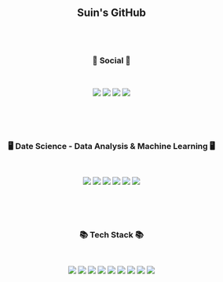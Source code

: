 
<h2 align="center">Suin's GitHub</h2>
<br>
<br>
<h3 align="center"><b>💌 Social 💌 </b></h3>
</br>
<p align="center">
<a href="mailto:suinkang.developer@gmail.com"><img src="https://img.shields.io/badge/Gmail-D14836?style=for-the-badge&logo=gmail&logoColor=white&link=mailto:suinkang.developer@gmail.com"/></a>
<a href="https://www.instagram.com/sruoinna_"><img src="https://img.shields.io/badge/Instagram-%23E4405F.svg?style=for-the-badge&logo=Instagram&logoColor=white&link=https://www.instagram.com/sruoinna_"/></a>
<a href="https://challenge-change.tistory.com/"><img src="http://img.shields.io/badge/-Tech%20blog-black?style=for-the-badge&logo=github&link=https://challenge-change.tistory.com/"></a>
<a href="https://www.linkedin.com/in/suin-kang-b72b63203/"><img src="https://img.shields.io/badge/-LinkedIn-blue?style=for-the-badge&logo=Linkedin&logoColor=white&link=https://www.linkedin.com/in/suinkang/"></a>
  
</p>
 
<br>
<br>
<br>
<h3 align="center"><b>🖥️ Date Science - Data Analysis & Machine Learning 🖥️</b></h3>
</br>
<p align="center">
<img src="https://img.shields.io/badge/numpy-%23013243.svg?style=for-the-badge&logo=numpy&logoColor=white">
<img src="https://img.shields.io/badge/pandas-%23150458.svg?style=for-the-badge&logo=pandas&logoColor=white">
<img src="https://img.shields.io/badge/scikit--learn-%23F7931E.svg?style=for-the-badge&logo=scikit-learn&logoColor=white">
  
<img src="https://img.shields.io/badge/matplotlib-9999FF?style=for-the-badge&logo=python&logoColor=white">
<img src="https://img.shields.io/badge/seaborn-FEA1A1?style=for-the-badge&logo=python&logoColor=white">
<img src="https://img.shields.io/badge/Tableau-E97627?style=for-the-badge&logo=Tableau&logoColor=white">
  
</p>
</br>

<br>
<br>
<h3 align="center"><b>📚 Tech Stack 📚</b></h3>
</br>
<p align="center">
<img src="https://img.shields.io/badge/python-3776AB?style=for-the-badge&logo=python&logoColor=white">
<img src="https://img.shields.io/badge/mysql-00B388?style=for-the-badge&logo=mysql&logoColor=white">
<img src="https://img.shields.io/badge/R-276DC3?style=for-the-badge&logo=R&logoColor=white">
<img src="https://img.shields.io/badge/java-007396?style=for-the-badge&logo=java&logoColor=white">
<img src="https://img.shields.io/badge/html5-E34F26?style=for-the-badge&logo=html5&logoColor=white">
<img src="https://img.shields.io/badge/css-1572B6?style=for-the-badge&logo=css3&logoColor=white">
<img src="https://img.shields.io/badge/bootstrap-7952B3?style=for-the-badge&logo=bootstrap&logoColor=white">
<img src="https://img.shields.io/badge/javascript-F7DF1E?style=for-the-badge&logo=javascript&logoColor=black">
<img src="https://img.shields.io/badge/github-181717?style=for-the-badge&logo=github&logoColor=white">
</p>



<br>
<br>
<br>

